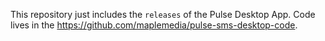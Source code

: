 This repository just includes the `releases` of the Pulse Desktop App. Code lives in the https://github.com/maplemedia/pulse-sms-desktop-code.  
